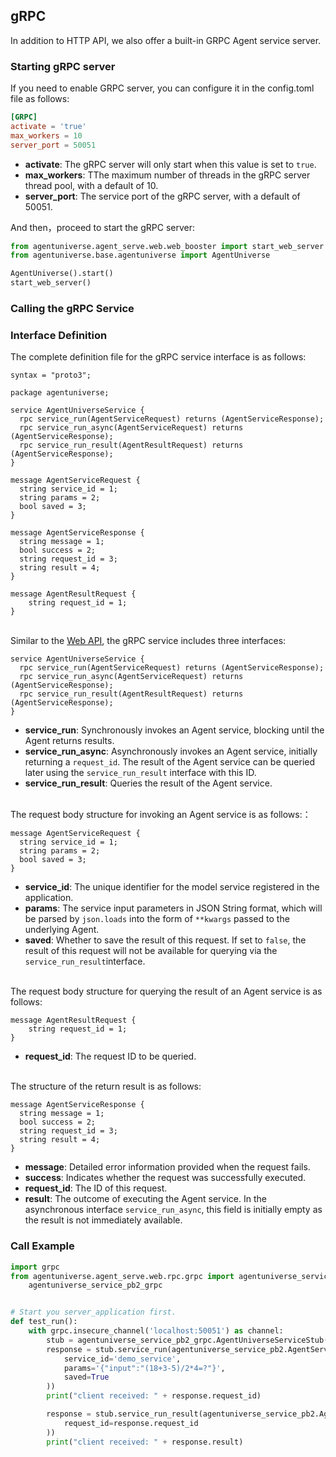 ## gRPC
In addition to HTTP API, we also offer a built-in GRPC Agent service server.

### Starting gRPC server
If you need to enable GRPC server, you can configure it in the config.toml file as follows:
```toml
[GRPC]
activate = 'true'
max_workers = 10
server_port = 50051
```
- **activate**: The gRPC server will only start when this value is set to `true`.
- **max_workers**: TThe maximum number of threads in the gRPC server thread pool, with a default of 10.
- **server_port**: The service port of the gRPC server, with a default of 50051.

And then，proceed to start the gRPC server:
```python
from agentuniverse.agent_serve.web.web_booster import start_web_server
from agentuniverse.base.agentuniverse import AgentUniverse

AgentUniverse().start()
start_web_server()
```


### Calling the gRPC Service

### Interface Definition
The complete definition file for the gRPC service interface is as follows:
```text
syntax = "proto3";

package agentuniverse;

service AgentUniverseService {
  rpc service_run(AgentServiceRequest) returns (AgentServiceResponse);
  rpc service_run_async(AgentServiceRequest) returns (AgentServiceResponse);
  rpc service_run_result(AgentResultRequest) returns (AgentServiceResponse);
}

message AgentServiceRequest {
  string service_id = 1;
  string params = 2;
  bool saved = 3;
}

message AgentServiceResponse {
  string message = 1;
  bool success = 2;
  string request_id = 3;
  string result = 4;
}

message AgentResultRequest {
    string request_id = 1;
}
```
\
Similar to the [Web API](Web_Api.md), the gRPC service includes three interfaces:
```text
service AgentUniverseService {
  rpc service_run(AgentServiceRequest) returns (AgentServiceResponse);
  rpc service_run_async(AgentServiceRequest) returns (AgentServiceResponse);
  rpc service_run_result(AgentResultRequest) returns (AgentServiceResponse);
}
```
- **service_run**: Synchronously invokes an Agent service, blocking until the Agent returns results.
- **service_run_async**:  Asynchronously invokes an Agent service, initially returning a `request_id`. The result of the Agent service can be queried later using the  `service_run_result` interface with this ID.
- **service_run_result**: Queries the result of the Agent service.

\
The request body structure for invoking an Agent service is as follows:：
```text
message AgentServiceRequest {
  string service_id = 1;
  string params = 2;
  bool saved = 3;
}
```
- **service_id**: The unique identifier for the model service registered in the application.
- **params**: The service input parameters in JSON String format, which will be parsed by  `json.loads` into the form of `**kwargs` passed to the underlying Agent.
- **saved**: Whether to save the result of this request. If set to `false`, the result of this request will not be available for querying via the `service_run_result`interface.

\
The request body structure for querying the result of an Agent service is as follows:
```text
message AgentResultRequest {
    string request_id = 1;
}
```
- **request_id**: The request ID to be queried.

\
The structure of the return result is as follows:
```text
message AgentServiceResponse {
  string message = 1;
  bool success = 2;
  string request_id = 3;
  string result = 4;
}
```
- **message**: Detailed error information provided when the request fails.
- **success**: Indicates whether the request was successfully executed.
- **request_id**: The ID of this request.
- **result**: The outcome of executing the Agent service.  In the asynchronous interface `service_run_async`, this field is initially empty as the result is not immediately available.

### Call Example
```python
import grpc
from agentuniverse.agent_serve.web.rpc.grpc import agentuniverse_service_pb2, \
    agentuniverse_service_pb2_grpc


# Start you server_application first.
def test_run():
    with grpc.insecure_channel('localhost:50051') as channel:
        stub = agentuniverse_service_pb2_grpc.AgentUniverseServiceStub(channel)
        response = stub.service_run(agentuniverse_service_pb2.AgentServiceRequest(
            service_id='demo_service',
            params='{"input":"(18+3-5)/2*4=?"}',
            saved=True
        ))
        print("client received: " + response.request_id)

        response = stub.service_run_result(agentuniverse_service_pb2.AgentResultRequest(
            request_id=response.request_id
        ))
        print("client received: " + response.result)
```



